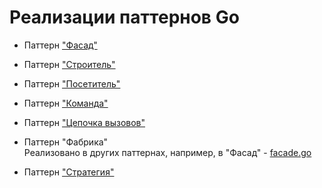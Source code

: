 # Реализации паттернов Go

- Паттерн ["Фасад"](internal%2Ffacade%2Ffacade.go)

- Паттерн ["Строитель"](internal%2Fbuilder%2Fdirector.go)

- Паттерн ["Посетитель"](internal%2Fvisitor%2Fvisitor.go)

- Паттерн ["Команда"](internal%2Fcommand%2Fcommand.go)

- Паттерн ["Цепочка вызовов"](internal/chain-of-responsibility)

- Паттерн "Фабрика"  
Реализовано в других паттернах, например, в "Фасад" - [facade.go](internal%2Ffacade%2Ffacade.go)

- Паттерн ["Стратегия"](internal%2Fstrategy%2Fstrategy.go)
